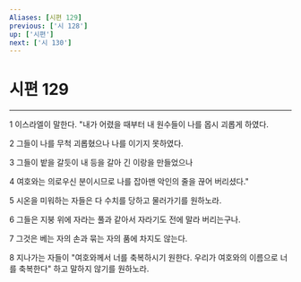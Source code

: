 ```yaml
---
Aliases: [시편 129]
previous: ['시 128']
up: ['시편']
next: ['시 130']
---
```

# 시편 129

***


1 이스라엘이 말한다. "내가 어렸을 때부터 내 원수들이 나를 몹시 괴롭게 하였다. 

2 그들이 나를 무척 괴롭혔으나 나를 이기지 못하였다. 

3 그들이 밭을 갈듯이 내 등을 갈아 긴 이랑을 만들었으나 

4 여호와는 의로우신 분이시므로 나를 잡아맨 악인의 줄을 끊어 버리셨다." 

5 시온을 미워하는 자들은 다 수치를 당하고 물러가기를 원하노라. 

6 그들은 지붕 위에 자라는 풀과 같아서 자라기도 전에 말라 버리는구나. 

7 그것은 베는 자의 손과 묶는 자의 품에 차지도 않는다. 

8 지나가는 자들이 "여호와께서 너를 축복하시기 원한다. 우리가 여호와의 이름으로 너를 축복한다" 하고 말하지 않기를 원하노라.

